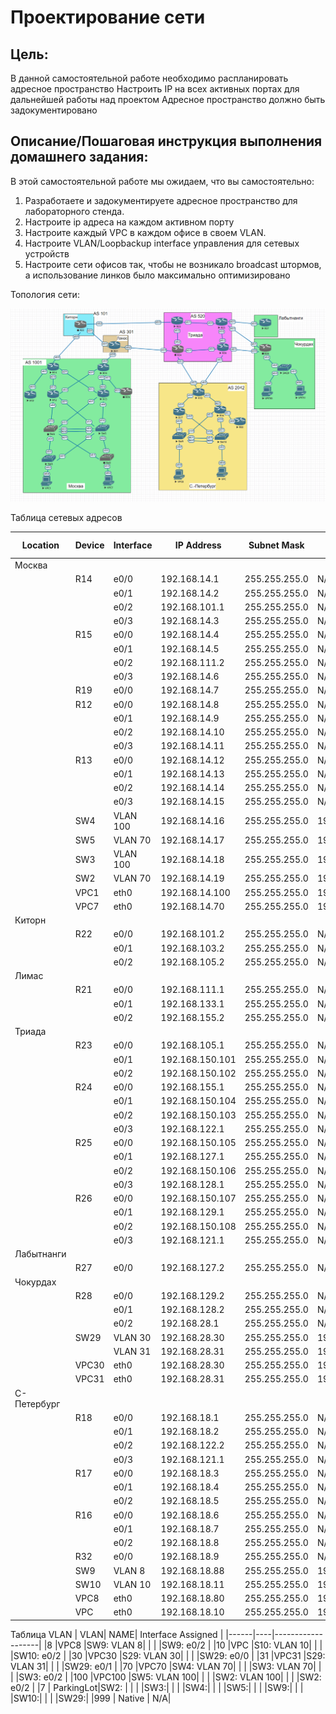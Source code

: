 # Проектирование сети

## Цель:
В данной самостоятельной работе необходимо распланировать адресное пространство
Настроить IP на всех активных портах для дальнейшей работы над проектом
Адресное пространство должно быть задокументировано

## Описание/Пошаговая инструкция выполнения домашнего задания:
В этой самостоятельной работе мы ожидаем, что вы самостоятельно:

1. Разработаете и задокументируете адресное пространство для лабораторного стенда.
2. Настроите ip адреса на каждом активном порту
3. Настроите каждый VPC в каждом офисе в своем VLAN.
4. Настроите VLAN/Loopbackup interface управления для сетевых устройств
5. Настроите сети офисов так, чтобы не возникало broadcast штормов, а использование линков было максимально оптимизировано



Топология сети:

![](base_scheme.png)

  Таблица сетевых адресов


| Location | Device | Interface | IP Address   | Subnet Mask     |Default Gateway|
|-------   |------- |------     |---------     |---------------- |---------------|
|  Москва  |        |           |              |                 |               |
|          |R14     |e0/0       |192.168.14.1 |255.255.255.0    |N/A            |
|          |        |e0/1       |192.168.14.2 |255.255.255.0  |N/A            |
|          |        |e0/2       |192.168.101.1 |255.255.255.0    |N/A            |
|          |        |e0/3       |192.168.14.3 |255.255.255.0    |N/A            |
|          |R15     |e0/0       |192.168.14.4 |255.255.255.0    |N/A            |
|          |        |e0/1       |192.168.14.5 |255.255.255.0  |N/A            |
|          |        |e0/2       |192.168.111.2 |255.255.255.0    |N/A            |
|          |        |e0/3       |192.168.14.6 |255.255.255.0    |N/A            |
|          |R19     |e0/0       |192.168.14.7 |255.255.255.0    |N/A            |
|          |R12     |e0/0       |192.168.14.8 |255.255.255.0    |N/A            |
|          |        |e0/1       |192.168.14.9 |255.255.255.0  |N/A            |
|          |        |e0/2       |192.168.14.10 |255.255.255.0    |N/A            |
|          |        |e0/3       |192.168.14.11 |255.255.255.0    |N/A            |
|          |R13     |e0/0       |192.168.14.12 |255.255.255.0    |N/A            |
|          |        |e0/1       |192.168.14.13 |255.255.255.0  |N/A            |
|          |        |e0/2       |192.168.14.14 |255.255.255.0    |N/A            |
|          |        |e0/3       |192.168.14.15 |255.255.255.0    |N/A            |
|          |SW4    |VLAN 100    |192.168.14.16   |   255.255.255.0              | 	192.168.14.1		     |
|          |SW5    |VLAN 70    |192.168.14.17   |   255.255.255.0              | 	192.168.14.4		     |
|          |SW3    |VLAN 100    |192.168.14.18   |   255.255.255.0              | 	192.168.14.1		     |
|          |SW2    |VLAN 70    |192.168.14.19   |   255.255.255.0              | 	192.168.14.4		     |
|          |VPC1   |eth0       |192.168.14.100 |255.255.255.0    |192.168.14.1           |
|          |VPC7   |eth0       |192.168.14.70 |255.255.255.0    |192.168.14.4           |
|  Киторн  |        |           |              |                 | 			     |
|          |R22     |e0/0       |192.168.101.2 |255.255.255.0    |N/A            |
|          |        |e0/1       |192.168.103.2 |255.255.255.0    |N/A            |
|          |        |e0/2       |192.168.105.2 |255.255.255.0    |N/A            |
|  Лимас   |        |           |              |                 | 			     |
|          |R21     |e0/0       |192.168.111.1 |255.255.255.0    |N/A            |
|          |        |e0/1       |192.168.133.1 |255.255.255.0    |N/A            |
|          |        |e0/2       |192.168.155.2 |255.255.255.0    |N/A            |
| Триада   |        |           |              |                 |               |
|          |R23     |e0/0       |192.168.105.1 |255.255.255.0    |N/A            |
|          |        |e0/1       |192.168.150.101 |255.255.255.0  |N/A            |
|          |        |e0/2       |192.168.150.102 |255.255.255.0  |N/A            |
|          |R24     |e0/0       |192.168.155.1 |255.255.255.0    |N/A            |
|          |        |e0/1       |192.168.150.104 |255.255.255.0  |N/A            |
|          |        |e0/2       |192.168.150.103 |255.255.255.0  |N/A            |
|          |        |e0/3       |192.168.122.1 |255.255.255.0  |N/A            |
|          |R25     |e0/0       |192.168.150.105 |255.255.255.0    |N/A            |
|          |        |e0/1       |192.168.127.1 |255.255.255.0  |N/A            |
|          |        |e0/2       |192.168.150.106 |255.255.255.0  |N/A            |
|          |        |e0/3       |192.168.128.1 |255.255.255.0  |N/A            |
|          |R26     |e0/0       |192.168.150.107 |255.255.255.0    |N/A            |
|          |        |e0/1       |192.168.129.1 |255.255.255.0  |N/A            |
|          |        |e0/2       |192.168.150.108 |255.255.255.0  |N/A            |
|          |        |e0/3       |192.168.121.1 |255.255.255.0  |N/A            |
|Лабытнанги|        |           |              |                 | 			     |
|          |R27     |e0/0       |192.168.127.2 |255.255.255.0    |N/A            |
|Чокурдах  |        |           |              |                 | 			     |
|          |R28     |e0/0       |192.168.129.2 |255.255.255.0    |N/A            |
|          |        |e0/1       |192.168.128.2 |255.255.255.0  |N/A            |
|          |        |e0/2       |192.168.28.1 |255.255.255.0  |N/A            |
|          |SW29    |VLAN 30    |192.168.28.30   |   255.255.255.0              | 	192.168.28.1		     |
|          |		  |VLAN 31  |192.168.28.31   |   255.255.255.0              | 	192.168.28.1		     |
|          |VPC30   |eth0       |192.168.28.30 |255.255.255.0    |192.168.28.1           |
|          |VPC31   |eth0       |192.168.28.31 |255.255.255.0    |192.168.28.1          |
|С-Петербург|        |           |              |                 |               |
|          |R18     |e0/0       |192.168.18.1  |255.255.255.0    |N/A            |
|          |        |e0/1       |192.168.18.2  |255.255.255.0    |N/A            |
|          |        |e0/2       |192.168.122.2 |255.255.255.0    |N/A            |
|          |        |e0/3       |192.168.121.1 |255.255.255.0    |N/A            |
|          |R17     |e0/0       |192.168.18.3  |255.255.255.0    |N/A            |
|          |        |e0/1       |192.168.18.4  |255.255.255.0    |N/A            |
|          |        |e0/2       |192.168.18.5  |255.255.255.0    |N/A            |
|          |R16     |e0/0       |192.168.18.6  |255.255.255.0    |N/A            |
|          |        |e0/1       |192.168.18.7  |255.255.255.0    |N/A            |
|          |        |e0/2       |192.168.18.8  |255.255.255.0    |N/A            |
|          |R32     |e0/0       |192.168.18.9  |255.255.255.0    |N/A            |
|          |SW9    |VLAN 8    |192.168.18.88   |   255.255.255.0              | 	192.168.18.2		     |
|          |SW10    |VLAN 10    |192.168.18.11   |   255.255.255.0              | 	192.168.18.1		     |
|          |VPC8   |eth0       |192.168.18.80 |255.255.255.0    |192.168.28.1           |
|          |VPC   |eth0       |192.168.18.10 |255.255.255.0    |192.168.28.1           |







Таблица VLAN
| VLAN| NAME| Interface Assigned |
|------|----|-------------------|
|8		|VPC8		|SW9: VLAN 8|
|		|			|SW9: e0/2 |
|10		|VPC		|S10: VLAN 10|
|  		|			|SW10: e0/2 |
|30		|VPC30		|S29: VLAN 30|
|  		|			|SW29: e0/0 |
|31		|VPC31		|S29: VLAN 31|
|  		|			|SW29: e0/1 |
|70		|VPC70		|SW4: VLAN 70|
|		|			|SW3: VLAN 70|
|  		|			|SW3: e0/2 |
|100	|VPC100		|SW5: VLAN 100|
|		|			|SW2: VLAN 100|
|  		|			|SW2: e0/2 |
|7		| ParkingLot|SW2: |
|		|			|SW3:|
|		|			|SW4:|
|		|			|SW5:|
|		|			|SW9:|
|		|			|SW10:|
|		|			|SW29:|
|999		| Native	| N/A|
